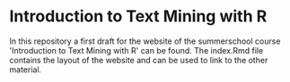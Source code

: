 # Introduction to Text Mining with R

In this repository a first draft for the website of the summerschool course 'Introduction to Text Mining with R' can be found.
The index.Rmd file contains the layout of the website and can be used to link to the other material.  
